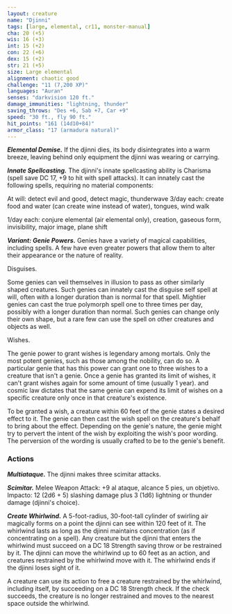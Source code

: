 ```yaml
---
layout: creature
name: "Djinni"
tags: [large, elemental, cr11, monster-manual]
cha: 20 (+5)
wis: 16 (+3)
int: 15 (+2)
con: 22 (+6)
dex: 15 (+2)
str: 21 (+5)
size: Large elemental
alignment: chaotic good
challenge: "11 (7,200 XP)"
languages: "Auran"
senses: "darkvision 120 ft."
damage_immunities: "lightning, thunder"
saving_throws: "Des +6, Sab +7, Car +9"
speed: "30 ft., fly 90 ft."
hit_points: "161 (14d10+84)"
armor_class: "17 (armadura natural)"
---
```


***Elemental Demise.*** If the djinni dies, its body disintegrates into a warm breeze, leaving behind only equipment the djinni was wearing or carrying.

***Innate Spellcasting.*** The djinni's innate spellcasting ability is Charisma (spell save DC 17, +9 to hit with spell attacks). It can innately cast the following spells, requiring no material components:

At will: detect evil and good, detect magic, thunderwave 3/day each: create food and water (can create wine instead of water), tongues, wind walk

1/day each: conjure elemental (air elemental only), creation, gaseous form, invisibility, major image, plane shift

***Variant: Genie Powers.*** Genies have a variety of magical capabilities, including spells. A few have even greater powers that allow them to alter their appearance or the nature of reality.

Disguises.

Some genies can veil themselves in illusion to pass as other similarly shaped creatures. Such genies can innately cast the disguise self spell at will, often with a longer duration than is normal for that spell. Mightier genies can cast the true polymorph spell one to three times per day, possibly with a longer duration than normal. Such genies can change only their own shape, but a rare few can use the spell on other creatures and objects as well.

Wishes.

The genie power to grant wishes is legendary among mortals. Only the most potent genies, such as those among the nobility, can do so. A particular genie that has this power can grant one to three wishes to a creature that isn't a genie. Once a genie has granted its limit of wishes, it can't grant wishes again for some amount of time (usually 1 year). and cosmic law dictates that the same genie can expend its limit of wishes on a specific creature only once in that creature's existence.

To be granted a wish, a creature within 60 feet of the genie states a desired effect to it. The genie can then cast the wish spell on the creature's behalf to bring about the effect. Depending on the genie's nature, the genie might try to pervert the intent of the wish by exploiting the wish's poor wording. The perversion of the wording is usually crafted to be to the genie's benefit.

### Actions

***Multiataque.*** The djinni makes three scimitar attacks.

***Scimitar.*** Melee Weapon Attack: +9 al ataque, alcance 5 pies, un objetivo. Impacto: 12 (2d6 + 5) slashing damage plus 3 (1d6) lightning or thunder damage (djinni's choice).

***Create Whirlwind.*** A 5-foot-radius, 30-foot-tall cylinder of swirling air magically forms on a point the djinni can see within 120 feet of it. The whirlwind lasts as long as the djinni maintains concentration (as if concentrating on a spell). Any creature but the djinni that enters the whirlwind must succeed on a DC 18 Strength saving throw or be restrained by it. The djinni can move the whirlwind up to 60 feet as an action, and creatures restrained by the whirlwind move with it. The whirlwind ends if the djinni loses sight of it.

A creature can use its action to free a creature restrained by the whirlwind, including itself, by succeeding on a DC 18 Strength check. If the check succeeds, the creature is no longer restrained and moves to the nearest space outside the whirlwind.